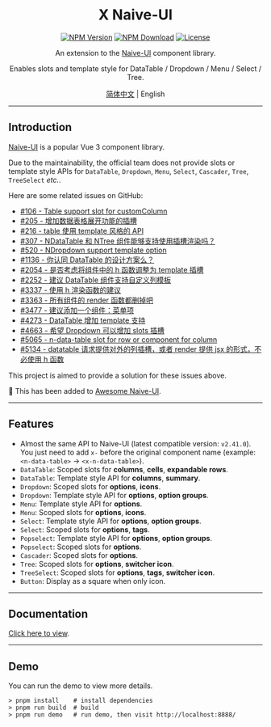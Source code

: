 ﻿<h1 align="center">X Naive-UI</h1>

<div align="center">

[![NPM Version](https://img.shields.io/npm/v/@skit/x.naive-ui.svg?sanitize=true)](https://www.npmjs.com/package/@skit/x.naive-ui)
[![NPM Download](https://img.shields.io/npm/dm/@skit/x.naive-ui.svg?sanitize=true)](https://www.npmjs.com/package/@skit/x.naive-ui)
[![License](https://img.shields.io/github/license/fudiwei/x.naive-ui)](https://mit-license.org/)

</div>

<p align="center">An extension to the <a href="https://github.com/tusen-ai/naive-ui" target="_blank">Naive-UI</a> component library.</p>
<p align="center">Enables slots and template style for DataTable / Dropdown / Menu / Select / Tree.</p>

<p align="center"><a href="README.md">简体中文</a> | English</p>

---

## Introduction

[Naive-UI](https://github.com/tusen-ai/naive-ui) is a popular Vue 3 component library.

Due to the maintainability, the official team does not provide slots or template style APIs for `DataTable`, `Dropdown`, `Menu`, `Select`, `Cascader`, `Tree`, `TreeSelect` _etc._.

Here are some related issues on GitHub:

- [#106 - Table support slot for customColumn](https://github.com/tusen-ai/naive-ui/issues/106)
- [#205 - 增加数据表格展开功能的插槽](https://github.com/tusen-ai/naive-ui/issues/205)
- [#216 - table 使用 template 风格的 API](https://github.com/tusen-ai/naive-ui/issues/216)
- [#307 - NDataTable 和 NTree 组件能够支持使用插槽渲染吗？](https://github.com/tusen-ai/naive-ui/issues/307)
- [#520 - NDropdown support template option](https://github.com/tusen-ai/naive-ui/issues/520)
- [#1136 - 你认同 DataTable 的设计方案么？](https://github.com/tusen-ai/naive-ui/discussions/1136)
- [#2054 - 是否考虑将组件中的 h 函数调整为 template 插槽](https://github.com/tusen-ai/naive-ui/issues/2054)
- [#2252 - 建议 DataTable 组件支持自定义列模板](https://github.com/tusen-ai/naive-ui/issues/2252)
- [#3337 - 使用 h 渲染函数的建议](https://github.com/tusen-ai/naive-ui/issues/3337)
- [#3363 - 所有组件的 render 函数都删掉吧](https://github.com/tusen-ai/naive-ui/issues/3363)
- [#3477 - 建议添加一个组件：菜单项](https://github.com/tusen-ai/naive-ui/issues/3477)
- [#4273 - DataTable 增加 template 支持](https://github.com/tusen-ai/naive-ui/issues/4273)
- [#4663 - 希望 Dropdown 可以增加 slots 插槽](https://github.com/tusen-ai/naive-ui/issues/4663)
- [#5065 - n-data-table slot for row or component for column](https://github.com/tusen-ai/naive-ui/issues/5065)
- [#5134 - datatable 请求提供对外的列插槽，或者 render 提供 jsx 的形式，不必使用 h 函数](https://github.com/tusen-ai/naive-ui/issues/5134)

This project is aimed to provide a solution for these issues above.

🚀 This has been added to [Awesome Naive-UI](https://github.com/naive-ui/awesome-naive).

---

## Features

- Almost the same API to Naive-UI (latest compatible version: `v2.41.0`). You just need to add `x-` before the original component name (example: `<n-data-table>` → `<x-n-data-table>`).
- `DataTable`: Scoped slots for **columns**, **cells**, **expandable rows**.
- `DataTable`: Template style API for **columns**, **summary**.
- `Dropdown`: Scoped slots for **options**, **icons**.
- `Dropdown`: Template style API for **options**, **option groups**.
- `Menu`: Template style API for **options**.
- `Menu`: Scoped slots for **options**, **icons**.
- `Select`: Template style API for **options**, **option groups**.
- `Select`: Scoped slots for **options**, **tags**.
- `Popselect`: Template style API for **options**, **option groups**.
- `Popselect`: Scoped slots for **options**.
- `Cascader`: Scoped slots for **options**.
- `Tree`: Scoped slots for **options**, **switcher icon**.
- `TreeSelect`: Scoped slots for **options**, **tags**, **switcher icon**.
- `Button`: Display as a square when only icon.

---

## Documentation

[Click here to view](./docs/en-US/README.md).

---

## Demo

You can run the demo to view more details.

```shell
> pnpm install    # install dependencies
> pnpm run build  # build
> pnpm run demo   # run demo, then visit http://localhost:8888/
```
